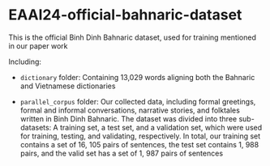 # EAAI24-official-bahnaric-dataset
This is the official Binh Dinh Bahnaric dataset, used for training mentioned in our paper work

Including:

- ```dictionary``` folder: Containing 13,029 words aligning both the Bahnaric and Vietnamese dictionaries

- ```parallel_corpus``` folder: Our collected data, including formal greetings, formal and informal conversations, narrative stories, and folktales written in Binh Dinh Bahnaric. The dataset was divided into three sub-datasets: A training set, a test set, and a validation set, which were used for training, testing, and validating, respectively. In total, our training set contains a set of 16, 105 pairs of sentences, the test set contains 1, 988 pairs, and the valid set has a set of 1, 987 pairs of sentences

